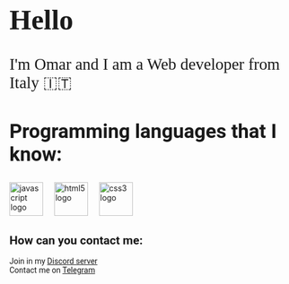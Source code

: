 <head>
<link rel="preconnect" href="https://fonts.googleapis.com">
<link rel="preconnect" href="https://fonts.gstatic.com" crossorigin>
<link href="https://fonts.googleapis.com/css2?family=Bebas+Neue&family=Roboto:ital,wght@0,100;0,300;0,400;0,500;0,700;0,900;1,100;1,300;1,400;1,500;1,700;1,900&family=Rubik+Doodle+Shadow&family=Teko:wght@300..700&display=swap" rel="stylesheet">
</head>


<h1 style="font-size: 50px; font-family: 'Rubik Doodle Shadow';"  align="left">Hello 👋🏼</h1>

###



<p style= "font-family: 'Teko'; font-size: 28.9px; " align="left">I'm Omar and I am a Web developer from Italy 🇮🇹</p>

###

<h2 style= "font-size: 35px; font-family: 'Roboto'; " align="left">Programming languages that I know:</h2>

###

<div align="left">
  <img src="https://cdn.jsdelivr.net/gh/devicons/devicon/icons/javascript/javascript-original.svg" width="60"  height="60"   alt="javascript logo"  />
  <img width="12" />
  <img src="https://cdn.jsdelivr.net/gh/devicons/devicon/icons/html5/html5-original.svg" height="60" width="60"  alt="html5 logo"  />
  <img width="12" />
  <img src="https://cdn.jsdelivr.net/gh/devicons/devicon/icons/css3/css3-original.svg" height="60" width="60"  alt="css3 logo"  />
</div>

###

<h2 style= "font-family: 'Roboto';">
  How can you contact me:
</h2>
<p style= "font-family: 'Roboto'; ">
 Join in my <a href="https://discord.gg/WwdP3nfeWE">Discord server</a><br>
    Contact me on <a href="https://t.me/Oma_r71">Telegram</a>
</p>

